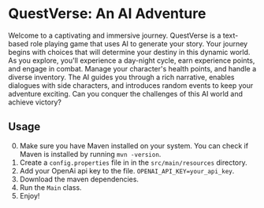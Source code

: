 # QuestVerse: An AI Adventure

Welcome to a captivating and immersive journey. QuestVerse is a text-based role playing game that uses AI to
generate your story. Your journey begins with choices that will determine your destiny in this dynamic world. As you
explore, you'll experience a day-night cycle, earn experience points, and engage in combat. Manage your character's
health points, and handle a diverse inventory. The AI guides you through a rich narrative, enables dialogues with
side characters, and introduces random events to keep your adventure exciting. Can you conquer the
challenges of this AI world and achieve victory?

## Usage

0. Make sure you have Maven installed on your system. You can check if Maven is installed by running ```mvn -version```.
1. Create a ```config.properties``` file in in the ```src/main/resources``` directory.
2. Add your OpenAi api key to the file. ```OPENAI_API_KEY=your_api_key```.
3. Download the maven dependencies.
4. Run the ```Main``` class.
5. Enjoy!